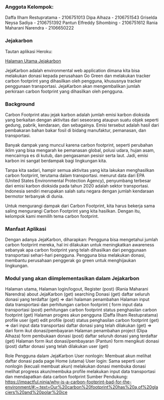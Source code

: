 ### Anggota Kelompok:
Daffa Ilham Restupratama - 2106751013
Dipa Alhaza - 2106751543
Griselda Neysa Sadiya - 2106751392
Pantun Elfreddy Sihombing - 2106751612
Rania Maharani Narendra - 2106650222

### Jejakarbon
Tautan aplikasi Heroku: 

[Halaman Utama Jejakarbon](https://b06-group-project.herokuapp.com/)

JejaKarbon adalah environmental web application dimana kita bisa melakukan donasi kepada perusahaan Go Green dan melakukan tracker carbon footprint yang dihasilkan oleh pengguna, khususnya tracker penggunaan transportasi. JejaKarbon akan mengembalikan jumlah perkiraan carbon footprint yang dihasilkan oleh pengguna.   


### Background
Carbon Footprint atau jejak karbon adalah jumlah emisi karbon dioksida yang berkaitan dengan aktivitas dari seseorang ataupun suatu objek seperti gedung, pabrik, kendaraan, dan sebagainya. Emisi tersebut adalah hasil dari pembakaran bahan bakar fosil di bidang manufaktur, pemanasan, dan transportasi. 

Banyak dampak yang muncul karena carbon footprint, seperti perubahan iklim yang bisa mengarah ke pemanasan global, polusi udara, hujan asam, mencairnya es di kutub, dan pengasaman pesisir serta laut. Jadi, emisi karbon ini sangat berdampak bagi lingkungan kita.

Tanpa kita sadari, hampir semua aktivitas yang kita lakukan menghasilkan carbon footprint, terutama dalam transportasi. menurut data dari EPA (United States Environmental Protection Agency), penyumbang terbesar dari emisi karbon dioksida pada tahun 2020 adalah sektor transportasi. Indonesia sendiri merupakan salah satu negara dengan jumlah kendaraan bermotor terbanyak di dunia. 

Untuk mengurangi dampak dari Carbon Footprint,  kita harus bekerja sama saling mengurangi Carbon Footprint yang kita hasilkan. Dengan itu, kelompok kami memilih tema carbon footprint. 

### Manfaat Aplikasi
Dengan adanya JejaKarbon, diharapkan:
Pengguna bisa mengetahui jumlah carbon footprint mereka, hal ini dilakukan untuk meningkatkan awareness sebanyak apa carbon footprint yang telah dihasilkan dari penggunaan transportasi sehari-hari pengguna.
Pengguna bisa melakukan donasi, membantu perusahaan penggerak go green untuk menghijaukan lingkungan.

### Modul yang akan diimplementasikan dalam Jejakarbon
Halaman utama, Halaman login/logout, Register (post) (Rania Maharani Narendra)
about JejaKarbon (get)
searching Donasi (get)
daftar seluruh donasi yang terdaftar (get) => dari halaman penambahan
Halaman input data transportasi dan perhitungan carbon footprint (
form input data transportasi (post)
perhitungan carbon footprint 
status penghasilan carbon footprint (get)
Halaman progres akun pengguna (Daffa Ilham Restupratama)
profile user (get)
edit profile (post)
status penghasilan carbon footprint (get) => dari input data transportasi
daftar donasi yang telah dilakukan (get) => dari form ikut donasi/pembayaran
Halaman penambahan project (Dipa Alhaza)
form pembukaan donasi (post)
daftar seluruh donasi yang terdaftar (get)
Halaman form ikut donasi/pembayaran (Pantun)
form mengikuti donasi (post)
daftar donasi yang telah dilakukan user (get)

Role Pengguna dalam JejaKarbon
User nonlogin:
Membuat akun
melihat daftar donasi pada page Home (utama)
User login:
Sama seperti user nonlogin (kecuali membuat akun)
melakukan donasi
membuka donasi
melihat progress akun/membuka profile
melakukan input data transportasi dan mendapatkan data carbon footprint
Sumber Pendukung:
https://impactful.ninja/why-is-a-carbon-footprint-bad-for-the-environment/#:~:text=Our%20carbon%20footprint%20has%20a,of%20glaciers%20and%20polar%20ice 
